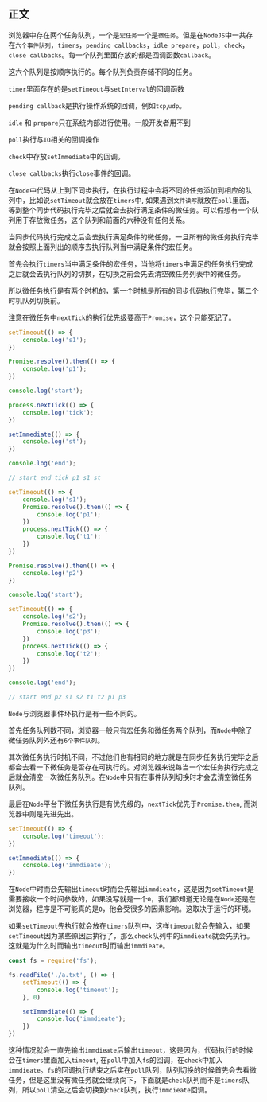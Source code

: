 ## 正文

浏览器中存在两个任务队列，一个是```宏任务```一个是```微任务```。但是在```NodeJS```中一共存在```六个事件队列```，```timers```，```pending callbacks```，```idle prepare```，```poll```，```check```，```close callbacks```。每一个队列里面存放的都是回调函数```callback```。

这六个队列是按顺序执行的。每个队列负责存储不同的任务。

```timer```里面存在的是```setTimeout```与```setInterval```的回调函数

```pending callback```是执行操作系统的回调，例如```tcp```,```udp```。

```idle``` 和 ```prepare```只在系统内部进行使用。一般开发者用不到

```poll```执行与```IO```相关的回调操作

```check```中存放```setImmediate```中的回调。

```close callbacks```执行```close```事件的回调。

在```Node```中代码从上到下同步执行，在执行过程中会将不同的任务添加到相应的队列中，比如说```setTimeout```就会放在```timers```中, 如果遇到```文件读写```就放在```poll```里面，等到整个同步代码执行完毕之后就会去执行满足条件的微任务。可以假想有一个队列用于存放微任务，这个队列和前面的六种没有任何关系。

当同步代码执行完成之后会去执行满足条件的微任务，一旦所有的微任务执行完毕就会按照上面列出的顺序去执行队列当中满足条件的宏任务。

首先会执行```timers```当中满足条件的宏任务，当他将```timers```中满足的任务执行完成之后就会去执行队列的切换，在切换之前会先去清空微任务列表中的微任务。

所以微任务执行是有两个时机的，第一个时机是所有的同步代码执行完毕，第二个时机队列切换前。

注意在微任务中```nextTick```的执行优先级要高于```Promise```，这个只能死记了。

```js
setTimeout(() => {
    console.log('s1');
})

Promise.resolve().then(() => {
    console.log('p1');
})

console.log('start');

process.nextTick(() => {
    console.log('tick');
})

setImmediate(() => {
    console.log('st');
})

console.log('end');

// start end tick p1 s1 st
```

```js
setTimeout(() => {
    console.log('s1');
    Promise.resolve().then(() => {
        console.log('p1');
    })
    process.nextTick(() => {
        console.log('t1');
    })
})

Promise.resolve().then(() => {
    console.log('p2')
})

console.log('start');

setTimeout(() => {
    console.log('s2');
    Promise.resolve().then(() => {
        console.log('p3');
    })
    process.nextTick(() => {
        console.log('t2');
    })
})

console.log('end');

// start end p2 s1 s2 t1 t2 p1 p3
```

```Node```与浏览器事件环执行是有一些不同的。

首先任务队列数不同，浏览器一般只有宏任务和微任务两个队列，而```Node```中除了微任务队列外还有```6个事件队列```。

其次微任务执行时机不同，不过他们也有相同的地方就是在同步任务执行完毕之后都会去看一下微任务是否存在可执行的。对浏览器来说每当一个宏任务执行完成之后就会清空一次微任务队列。在```Node```中只有在事件队列切换时才会去清空微任务队列。

最后在```Node```平台下微任务执行是有优先级的，```nextTick```优先于```Promise.then```, 而浏览器中则是先进先出。

```js
setTimeout(() => {
    console.log('timeout');
})

setImmediate(() => {
    console.log('immdieate');
})
```

在```Node```中时而会先输出```timeout```时而会先输出```immdieate```，这是因为```setTimeout```是需要接收一个时间参数的，如果没写就是一个```0```，我们都知道无论是在```Node```还是在浏览器，程序是不可能真的是```0```，他会受很多的因素影响。这取决于运行的环境。

如果```setTimeout```先执行就会放在```timers```队列中，这样```timeout```就会先输入，如果```setTimeout```因为某些原因后执行了，那么```check```队列中的```immdieate```就会先执行。这就是为什么时而输出```timeout```时而输出```immdieate```。

```js
const fs = require('fs');

fs.readFile('./a.txt', () => {
    setTimeout(() => {
        console.log('timeout');
    }, 0)

    setImmediate(() => {
        console.log('immdieate');
    })
})
```

这种情况就会一直先输出```immdieate```后输出```timeout```，这是因为，代码执行的时候会在```timers```里面加入```timeout```, 在```poll```中加入```fs```的回调，在```check```中加入```immdieate```。```fs```的回调执行结束之后实在```poll```队列，队列切换的时候首先会去看微任务，但是这里没有微任务就会继续向下，下面就是```check```队列而不是```timers```队列，所以```poll```清空之后会切换到```check```队列，执行```immdieate```回调。
